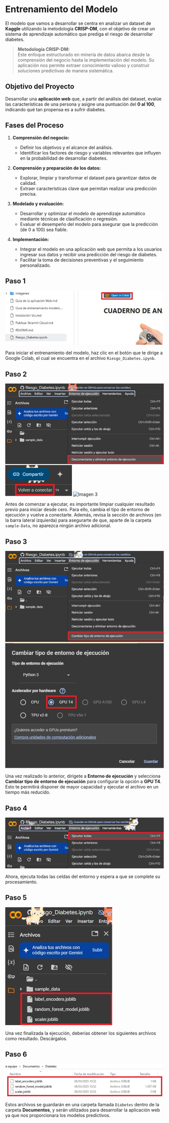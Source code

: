# Entrenamiento del Modelo

El modelo que vamos a desarrollar se centra en analizar un dataset de **Kaggle** utilizando la metodología **CRISP-DM**, con el objetivo de crear un sistema de aprendizaje automático que prediga el riesgo de desarrollar diabetes.

> **Metodología CRISP-DM:**  
> Este enfoque estructurado en minería de datos abarca desde la comprensión del negocio hasta la implementación del modelo. Su aplicación nos permite extraer conocimiento valioso y construir soluciones predictivas de manera sistemática.

## Objetivo del Proyecto

Desarrollar una **aplicación web** que, a partir del análisis del dataset, evalúe las características de una persona y asigne una puntuación del **0 al 100**, indicando qué tan propensa es a sufrir diabetes.

## Fases del Proceso

1. **Comprensión del negocio:**  
   - Definir los objetivos y el alcance del análisis.
   - Identificar los factores de riesgo y variables relevantes que influyen en la probabilidad de desarrollar diabetes.

2. **Comprensión y preparación de los datos:**  
   - Explorar, limpiar y transformar el dataset para garantizar datos de calidad.
   - Extraer características clave que permitan realizar una predicción precisa.

3. **Modelado y evaluación:**  
   - Desarrollar y optimizar el modelo de aprendizaje automático mediante técnicas de clasificación o regresión.
   - Evaluar el desempeño del modelo para asegurar que la predicción (de 0 a 100) sea fiable.

4. **Implementación:**  
   - Integrar el modelo en una aplicación web que permita a los usuarios ingresar sus datos y recibir una predicción del riesgo de diabetes.
   - Facilitar la toma de decisiones preventivas y el seguimiento personalizado.

## Paso 1
![Entrenamiento del modelo](https://github.com/adiacla/diabetes/blob/main/imagenes/1-entrenamiento.jpg?raw=true)

Para iniciar el entrenamiento del modelo, haz clic en el botón que te dirige a Google Colab, el cual se encuentra en el archivo `Riesgo_Diabetes.ipynb`.

## Paso 2
![Imagen 2](https://github.com/adiacla/diabetes/blob/main/imagenes/2-entrenamiento.jpg?raw=true)
![Imagen 0](https://github.com/adiacla/diabetes/blob/main/imagenes/0-entrenamiento.jpg?raw=true)
![Imagen 3](https://github.com/adiacla/diabetes/blob/main/imagenes/3-entrenamiento.jpg?raw=true)

Antes de comenzar a ejecutar, es importante limpiar cualquier resultado previo para iniciar desde cero. Para ello, cambia el tipo de entorno de ejecución y vuelve a conectarte. Además, revisa la sección de archivos (en la barra lateral izquierda) para asegurarte de que, aparte de la carpeta `sample-Data`, no aparezca ningún archivo adicional.

## Paso 3
![Imagen 4](https://github.com/adiacla/diabetes/blob/main/imagenes/4-entrenamiento.jpg?raw=true)
![Imagen 5](https://github.com/adiacla/diabetes/blob/main/imagenes/5-entrenamiento.jpg?raw=true)

Una vez realizado lo anterior, dirígete a **Entorno de ejecución** y selecciona **Cambiar tipo de entorno de ejecución** para configurar la opción a **GPU T4**. Esto te permitirá disponer de mayor capacidad y ejecutar el archivo en un tiempo más reducido.

## Paso 4
![Imagen 6](https://github.com/adiacla/diabetes/blob/main/imagenes/6-entrenamiento.jpg?raw=true)

Ahora, ejecuta todas las celdas del entorno y espera a que se complete su procesamiento.

## Paso 5
![Imagen 7](https://github.com/adiacla/diabetes/blob/main/imagenes/7-entrenamiento.jpg?raw=true)

Una vez finalizada la ejecución, deberías obtener los siguientes archivos como resultado. Descárgalos.

## Paso 6
![Imagen 8](https://github.com/adiacla/diabetes/blob/main/imagenes/8-entrenamiento.jpg?raw=true)

Estos archivos se guardarán en una carpeta llamada `Diabetes` dentro de la carpeta **Documentos**, y serán utilizados para desarrollar la aplicación web ya que nos proporcionara los modelos predictivos.
